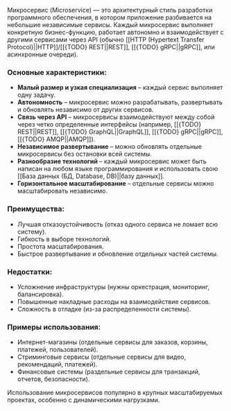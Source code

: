 Микросервис (Microservice) — это архитектурный стиль разработки программного обеспечения, в котором приложение разбивается на небольшие независимые сервисы. Каждый микросервис выполняет конкретную бизнес-функцию, работает автономно и взаимодействует с другими сервисами через API (обычно [[HTTP (Hypertext Transfer Protocol)||HTTP]]/[[{TODO} REST||REST]], [[{TODO} gRPC||gRPC]], или асинхронные очереди).


### Основные характеристики:

- **Малый размер и узкая специализация** – каждый сервис выполняет одну задачу.
- **Автономность** – микросервис можно разрабатывать, развертывать и обновлять независимо от других сервисов.
- **Связь через API** – микросервисы взаимодействуют между собой через четко определенные интерфейсы (например, [[{TODO} REST||REST]], [[{TODO} GraphQL||GraphQL]], [[{TODO} gRPC||gRPC]], [[{TODO} AMQP||AMQP]]).
- **Независимое развертывание** – можно обновлять отдельные микросервисы без остановки всей системы.
- **Разнообразие технологий** – каждый микросервис может быть написан на любом языке программирования и использовать свою [[База данных (БД, Database, DB)||базу данных]].
- **Горизонтальное масштабирование** – отдельные сервисы можно масштабировать независимо.

### Преимущества:

- Лучшая отказоустойчивость (отказ одного сервиса не ломает всю систему).
- Гибкость в выборе технологий.
- Простота масштабирования.
- Быстрое развертывание и обновление отдельных частей системы.

### Недостатки:

- Усложнение инфраструктуры (нужны оркестрация, мониторинг, балансировка).
- Повышенные накладные расходы на взаимодействие сервисов.
- Сложность в отладке (из-за распределенности системы).


### Примеры использования:

- Интернет-магазины (отдельные сервисы для заказов, корзины, платежей, пользователей).
- Стриминговые сервисы (отдельные сервисы для видео, рекомендаций, платежей).
- Финансовые системы (раздельные сервисы для транзакций, отчетов, безопасности).


Использование микросервисов популярно в крупных масштабируемых проектах, особенно с динамическими нагрузками.